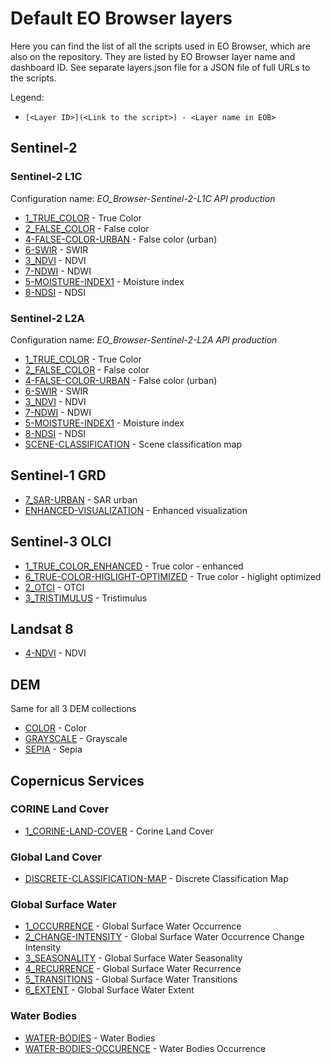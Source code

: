 # Default EO Browser layers

Here you can find the list of all the scripts used in EO Browser, which are also on the repository. They are listed by EO Browser layer name and dashboard ID. 
See separate layers.json file for a JSON file of full URLs to the scripts. 

Legend: 
- `[<Layer ID>](<Link to the script>) - <Layer name in EOB>`

## Sentinel-2

### Sentinel-2 L1C

Configuration name: _EO_Browser-Sentinel-2-L1C API production_

- [1_TRUE_COLOR](/sentinel-2/true_color/) - True Color
- [2_FALSE_COLOR](/sentinel-2/false_color_infrared/) - False color
- [4-FALSE-COLOR-URBAN](/sentinel-2/false-color-urban-rgb/) - False color (urban)
- [6-SWIR](/sentinel-2/swir-rgb/) - SWIR
- [3_NDVI](/sentinel-2/ndvi/) - NDVI
- [7-NDWI](/sentinel-2/ndwi/) - NDWI
- [5-MOISTURE-INDEX1](/sentinel-2/ndmi/) - Moisture index
- [8-NDSI](/sentinel-2/ndsi-visualized/) - NDSI

### Sentinel-2 L2A

Configuration name: _EO_Browser-Sentinel-2-L2A API production_

- [1_TRUE_COLOR](/sentinel-2/true_color/) - True Color
- [2_FALSE_COLOR](/sentinel-2/false_color_infrared/) - False color
- [4-FALSE-COLOR-URBAN](/sentinel-2/false-color-urban-rgb/) - False color (urban)
- [6-SWIR](/sentinel-2/swir-rgb/) - SWIR
- [3_NDVI](/sentinel-2/ndvi/) - NDVI
- [7-NDWI](/sentinel-2/ndwi/) - NDWI
- [5-MOISTURE-INDEX1](/sentinel-2/ndmi/) - Moisture index
- [8-NDSI](/sentinel-2/ndsi-visualized/) - NDSI
- [SCENE-CLASSIFICATION](/sentinel-2/scene-classification/) - Scene classification map

## Sentinel-1 GRD

- [7_SAR-URBAN](https://custom-scripts.sentinel-hub.com/sentinel-1/urban_areas/) - SAR urban
- [ENHANCED-VISUALIZATION](https://custom-scripts.sentinel-hub.com/sentinel-1/sar_false_color_visualization-2/) - Enhanced visualization

## Sentinel-3 OLCI

- [1_TRUE_COLOR_ENHANCED](https://custom-scripts.sentinel-hub.com/sentinel-3/enhanced_true_color-2/#) - True color - enhanced
- [6_TRUE-COLOR-HIGLIGHT-OPTIMIZED](https://custom-scripts.sentinel-hub.com/sentinel-3/true_color_highlight_optimized/#) - True color - higlight optimized
- [2_OTCI](https://custom-scripts.sentinel-hub.com/sentinel-3/otci/) - OTCI
- [3_TRISTIMULUS](https://custom-scripts.sentinel-hub.com/sentinel-3/tristimulus/#) - Tristimulus

## Landsat 8

- [4-NDVI](https://custom-scripts.sentinel-hub.com/landsat-8/ndvi/) - NDVI

## DEM

Same for all 3 DEM collections

- [COLOR](https://custom-scripts.sentinel-hub.com/dem/dem-color/) - Color
- [GRAYSCALE](https://custom-scripts.sentinel-hub.com/dem/dem-grayscale/) - Grayscale
- [SEPIA](https://custom-scripts.sentinel-hub.com/dem/dem-sepia/) - Sepia

## Copernicus Services

### CORINE Land Cover

- [1_CORINE-LAND-COVER](https://custom-scripts.sentinel-hub.com/copernicus_services/corine_land_cover/) - Corine Land Cover

### Global Land Cover

- [DISCRETE-CLASSIFICATION-MAP](https://custom-scripts.sentinel-hub.com/copernicus_services/global_land_cover/) - Discrete Classification Map

### Global Surface Water

- [1_OCCURRENCE](https://custom-scripts.sentinel-hub.com/copernicus_services/global_surface_water_occurrence/) - Global Surface Water Occurrence
- [2_CHANGE-INTENSITY](https://custom-scripts.sentinel-hub.com/copernicus_services/global_surface_water_change/) - Global Surface Water Occurrence Change Intensity
- [3_SEASONALITY](https://custom-scripts.sentinel-hub.com/copernicus_services/global_surface_water_seasonality/) - Global Surface Water Seasonality
- [4_RECURRENCE](https://custom-scripts.sentinel-hub.com/copernicus_services/global_surface_water_recurrence/) - Global Surface Water Recurrence
- [5_TRANSITIONS](https://custom-scripts.sentinel-hub.com/copernicus_services/global_surface_water_transitions/) - Global Surface Water Transitions
- [6_EXTENT](https://custom-scripts.sentinel-hub.com/#modis) - Global Surface Water Extent

### Water Bodies

- [WATER-BODIES](https://custom-scripts.sentinel-hub.com/copernicus_services/water-bodies/) - Water Bodies
- [WATER-BODIES-OCCURENCE](https://custom-scripts.sentinel-hub.com/copernicus_services/water-bodies-occurence/) - Water Bodies Occurrence






 



